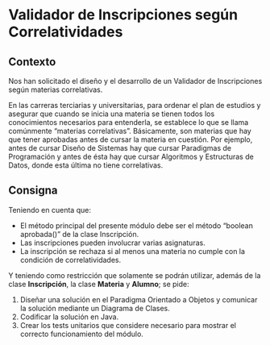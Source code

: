 # Validador de Inscripciones según Correlatividades

## Contexto

Nos han solicitado el diseño y el desarrollo de un Validador de Inscripciones según materias correlativas.

En las carreras terciarias y universitarias, para ordenar el plan de estudios y asegurar que cuando se inicia una materia se tienen todos los conocimientos necesarios para entenderla, se establece lo que se llama comúnmente “materias correlativas”. Básicamente, son materias que hay que tener aprobadas antes de cursar la materia en cuestión. Por ejemplo, antes de cursar Diseño de Sistemas hay que cursar Paradigmas de Programación y antes de ésta hay que cursar Algoritmos y Estructuras de Datos, donde esta última no tiene correlativas.

## Consigna

Teniendo en cuenta que:

- El método principal del presente módulo debe ser el método “boolean aprobada()” de la clase Inscripción.
- Las inscripciones pueden involucrar varias asignaturas.
- La inscripción se rechaza si al menos una materia no cumple con la condición de correlatividades.

Y teniendo como restricción que solamente se podrán utilizar, además de la clase **Inscripción**, la clase **Materia** y **Alumno**; se pide:

1. Diseñar una solución en el Paradigma Orientado a Objetos y comunicar la solución mediante un Diagrama de Clases.
2. Codificar la solución en Java.
3. Crear los tests unitarios que considere necesario para mostrar el correcto funcionamiento del módulo.